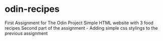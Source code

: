 # odin-recipes
First Assignment for The Odin Project
Simple HTML website with 3 food recipes
Second part of the assignment - Adding simple css stylings to the previous assignment
